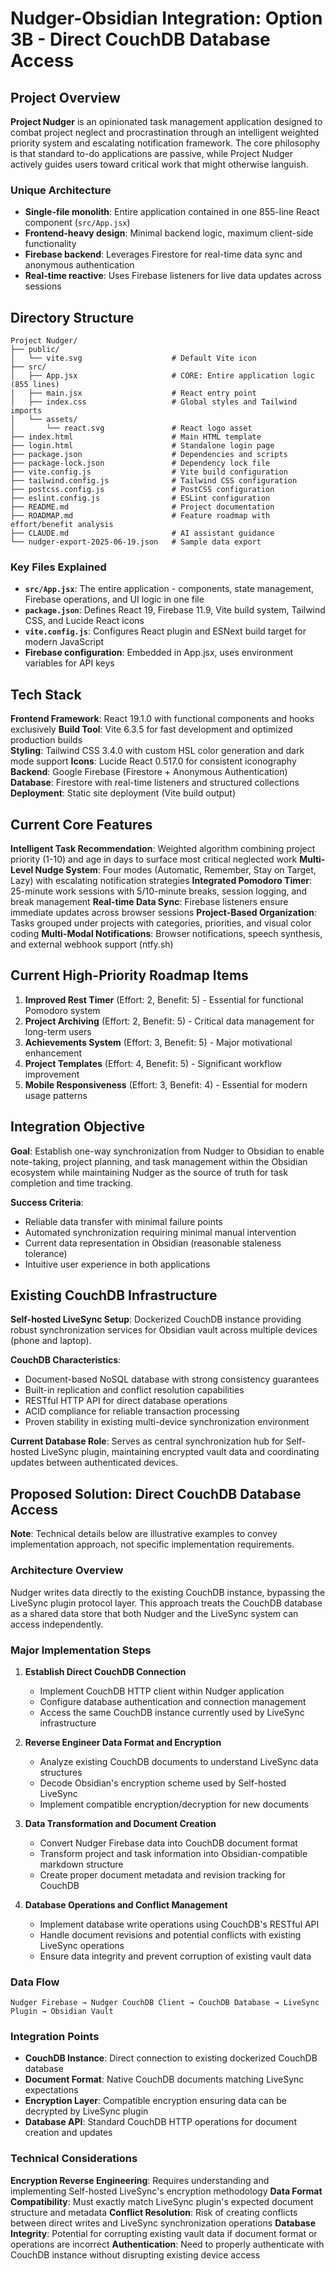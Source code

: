 # Nudger-Obsidian Integration: Option 3B - Direct CouchDB Database Access

## Project Overview

**Project Nudger** is an opinionated task management application designed to combat project neglect and procrastination through an intelligent weighted priority system and escalating notification framework. The core philosophy is that standard to-do applications are passive, while Project Nudger actively guides users toward critical work that might otherwise languish.

### Unique Architecture
- **Single-file monolith**: Entire application contained in one 855-line React component (`src/App.jsx`)
- **Frontend-heavy design**: Minimal backend logic, maximum client-side functionality
- **Firebase backend**: Leverages Firestore for real-time data sync and anonymous authentication
- **Real-time reactive**: Uses Firebase listeners for live data updates across sessions

## Directory Structure

```
Project Nudger/
├── public/
│   └── vite.svg                    # Default Vite icon
├── src/
│   ├── App.jsx                     # CORE: Entire application logic (855 lines)
│   ├── main.jsx                    # React entry point
│   ├── index.css                   # Global styles and Tailwind imports
│   └── assets/
│       └── react.svg               # React logo asset
├── index.html                      # Main HTML template
├── login.html                      # Standalone login page
├── package.json                    # Dependencies and scripts
├── package-lock.json               # Dependency lock file
├── vite.config.js                  # Vite build configuration
├── tailwind.config.js              # Tailwind CSS configuration
├── postcss.config.js               # PostCSS configuration
├── eslint.config.js                # ESLint configuration
├── README.md                       # Project documentation
├── ROADMAP.md                      # Feature roadmap with effort/benefit analysis
├── CLAUDE.md                       # AI assistant guidance
└── nudger-export-2025-06-19.json   # Sample data export
```

### Key Files Explained

- **`src/App.jsx`**: The entire application - components, state management, Firebase operations, and UI logic in one file
- **`package.json`**: Defines React 19, Firebase 11.9, Vite build system, Tailwind CSS, and Lucide React icons
- **`vite.config.js`**: Configures React plugin and ESNext build target for modern JavaScript
- **Firebase configuration**: Embedded in App.jsx, uses environment variables for API keys

## Tech Stack

**Frontend Framework**: React 19.1.0 with functional components and hooks exclusively
**Build Tool**: Vite 6.3.5 for fast development and optimized production builds  
**Styling**: Tailwind CSS 3.4.0 with custom HSL color generation and dark mode support
**Icons**: Lucide React 0.517.0 for consistent iconography
**Backend**: Google Firebase (Firestore + Anonymous Authentication)
**Database**: Firestore with real-time listeners and structured collections
**Deployment**: Static site deployment (Vite build output)

## Current Core Features

**Intelligent Task Recommendation**: Weighted algorithm combining project priority (1-10) and age in days to surface most critical neglected work
**Multi-Level Nudge System**: Four modes (Automatic, Remember, Stay on Target, Lazy) with escalating notification strategies
**Integrated Pomodoro Timer**: 25-minute work sessions with 5/10-minute breaks, session logging, and break management
**Real-time Data Sync**: Firebase listeners ensure immediate updates across browser sessions
**Project-Based Organization**: Tasks grouped under projects with categories, priorities, and visual color coding
**Multi-Modal Notifications**: Browser notifications, speech synthesis, and external webhook support (ntfy.sh)

## Current High-Priority Roadmap Items

1. **Improved Rest Timer** (Effort: 2, Benefit: 5) - Essential for functional Pomodoro system
2. **Project Archiving** (Effort: 2, Benefit: 5) - Critical data management for long-term users
3. **Achievements System** (Effort: 3, Benefit: 5) - Major motivational enhancement
4. **Project Templates** (Effort: 4, Benefit: 5) - Significant workflow improvement
5. **Mobile Responsiveness** (Effort: 3, Benefit: 4) - Essential for modern usage patterns

## Integration Objective

**Goal**: Establish one-way synchronization from Nudger to Obsidian to enable note-taking, project planning, and task management within the Obsidian ecosystem while maintaining Nudger as the source of truth for task completion and time tracking.

**Success Criteria**:
- Reliable data transfer with minimal failure points
- Automated synchronization requiring minimal manual intervention
- Current data representation in Obsidian (reasonable staleness tolerance)
- Intuitive user experience in both applications

## Existing CouchDB Infrastructure

**Self-hosted LiveSync Setup**: Dockerized CouchDB instance providing robust synchronization services for Obsidian vault across multiple devices (phone and laptop).

**CouchDB Characteristics**:
- Document-based NoSQL database with strong consistency guarantees
- Built-in replication and conflict resolution capabilities
- RESTful HTTP API for direct database operations
- ACID compliance for reliable transaction processing
- Proven stability in existing multi-device synchronization environment

**Current Database Role**: Serves as central synchronization hub for Self-hosted LiveSync plugin, maintaining encrypted vault data and coordinating updates between authenticated devices.

## Proposed Solution: Direct CouchDB Database Access

**Note**: Technical details below are illustrative examples to convey implementation approach, not specific implementation requirements.

### Architecture Overview

Nudger writes data directly to the existing CouchDB instance, bypassing the LiveSync plugin protocol layer. This approach treats the CouchDB database as a shared data store that both Nudger and the LiveSync system can access independently.

### Major Implementation Steps

1. **Establish Direct CouchDB Connection**
   - Implement CouchDB HTTP client within Nudger application
   - Configure database authentication and connection management
   - Access the same CouchDB instance currently used by LiveSync infrastructure

2. **Reverse Engineer Data Format and Encryption**
   - Analyze existing CouchDB documents to understand LiveSync data structures
   - Decode Obsidian's encryption scheme used by Self-hosted LiveSync
   - Implement compatible encryption/decryption for new documents

3. **Data Transformation and Document Creation**
   - Convert Nudger Firebase data into CouchDB document format
   - Transform project and task information into Obsidian-compatible markdown structure
   - Create proper document metadata and revision tracking for CouchDB

4. **Database Operations and Conflict Management**
   - Implement database write operations using CouchDB's RESTful API
   - Handle document revisions and potential conflicts with existing LiveSync operations
   - Ensure data integrity and prevent corruption of existing vault data

### Data Flow

```
Nudger Firebase → Nudger CouchDB Client → CouchDB Database → LiveSync Plugin → Obsidian Vault
```

### Integration Points

- **CouchDB Instance**: Direct connection to existing dockerized CouchDB database
- **Document Format**: Native CouchDB documents matching LiveSync expectations
- **Encryption Layer**: Compatible encryption ensuring data can be decrypted by LiveSync plugin
- **Database API**: Standard CouchDB HTTP operations for document creation and updates

### Technical Considerations

**Encryption Reverse Engineering**: Requires understanding and implementing Self-hosted LiveSync's encryption methodology
**Data Format Compatibility**: Must exactly match LiveSync plugin's expected document structure and metadata
**Conflict Resolution**: Risk of creating conflicts between direct writes and LiveSync synchronization operations
**Database Integrity**: Potential for corrupting existing vault data if document format or operations are incorrect
**Authentication**: Need to properly authenticate with CouchDB instance without disrupting existing device access